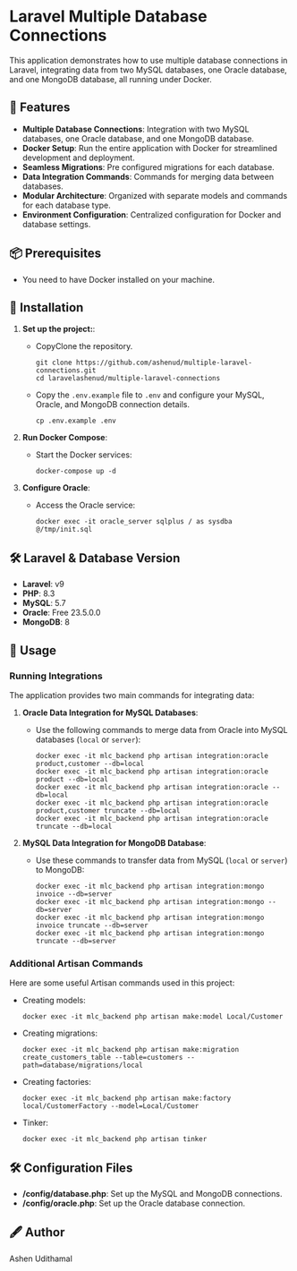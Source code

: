 Laravel Multiple Database Connections
=====================================

This application demonstrates how to use multiple database connections in Laravel, integrating data from two MySQL databases, one Oracle database, and one MongoDB database, all running under Docker.

🚀 Features
---------------
-   **Multiple Database Connections**: Integration with two MySQL databases, one Oracle database, and one MongoDB database.
-   **Docker Setup**: Run the entire application with Docker for streamlined development and deployment.
-   **Seamless Migrations**: Pre configured migrations for each database.
-   **Data Integration Commands**: Commands for merging data between databases.
-   **Modular Architecture**: Organized with separate models and commands for each database type.
-   **Environment Configuration**: Centralized configuration for Docker and database settings.

📦 Prerequisites
---------------
-   You need to have Docker installed on your machine.

🐳 Installation
---------------

1.  **Set up the project:**:

    -   CopyClone the repository.
        ```
        git clone https://github.com/ashenud/multiple-laravel-connections.git
        cd laravelashenud/multiple-laravel-connections
        ```

    -   Copy the `.env.example` file to `.env` and configure your MySQL, Oracle, and MongoDB connection details.
        ```
        cp .env.example .env
        ```
    
2.  **Run Docker Compose**:

    -   Start the Docker services:
        ```
        docker-compose up -d
        ```
3.  **Configure Oracle**:

    -   Access the Oracle service:
        ```
        docker exec -it oracle_server sqlplus / as sysdba @/tmp/init.sql
        ```

🛠️ Laravel & Database Version
---------------

-   **Laravel**: v9
-   **PHP**: 8.3
-   **MySQL**: 5.7
-   **Oracle**: Free 23.5.0.0
-   **MongoDB**: 8

📘 Usage
-----

### Running Integrations

The application provides two main commands for integrating data:

1.  **Oracle Data Integration for MySQL Databases**:

    -   Use the following commands to merge data from Oracle into MySQL databases (`local` or `server`):

        ```
        docker exec -it mlc_backend php artisan integration:oracle product,customer --db=local
        docker exec -it mlc_backend php artisan integration:oracle product --db=local
        docker exec -it mlc_backend php artisan integration:oracle --db=local
        docker exec -it mlc_backend php artisan integration:oracle product,customer truncate --db=local
        docker exec -it mlc_backend php artisan integration:oracle truncate --db=local
        ```

2.  **MySQL Data Integration for MongoDB Database**:

    -   Use these commands to transfer data from MySQL (`local` or `server`) to MongoDB:

        ```
        docker exec -it mlc_backend php artisan integration:mongo invoice --db=server
        docker exec -it mlc_backend php artisan integration:mongo --db=server
        docker exec -it mlc_backend php artisan integration:mongo invoice truncate --db=server
        docker exec -it mlc_backend php artisan integration:mongo truncate --db=server
        ```

### Additional Artisan Commands

Here are some useful Artisan commands used in this project:

-   Creating models:

    ```
    docker exec -it mlc_backend php artisan make:model Local/Customer
    ```

-   Creating migrations:

    ```
    docker exec -it mlc_backend php artisan make:migration create_customers_table --table=customers --path=database/migrations/local
    ```

-   Creating factories:

    ```
    docker exec -it mlc_backend php artisan make:factory local/CustomerFactory --model=Local/Customer
    ```

-   Tinker:

    ```
    docker exec -it mlc_backend php artisan tinker
    ```

🛠️ Configuration Files
-------------------

-   **/config/database.php**: Set up the MySQL and MongoDB connections.
-   **/config/oracle.php**: Set up the Oracle database connection.

🖋️ Author
------

Ashen Udithamal